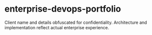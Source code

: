 # enterprise-devops-portfolio
Client name and details obfuscated for confidentiality. Architecture and implementation reflect actual enterprise experience.
